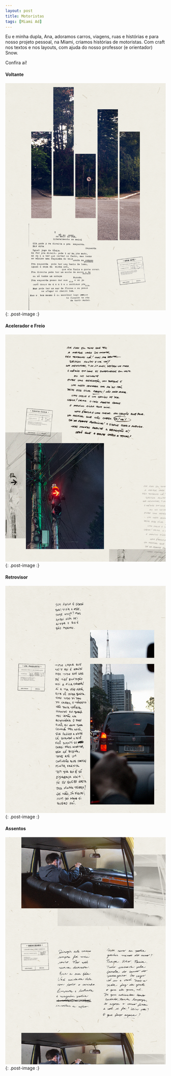 ```yaml
---
layout: post
title: Motoristas
tags: [Miami Ad]
---
```


Eu e minha dupla, Ana, adoramos carros, viagens, ruas e histórias e para nosso projeto pessoal, na Miami, criamos histórias de motoristas. Com craft nos textos e nos layouts, com ajuda do nosso professor (e orientador) Snow.  

Confira aí!  

#### Voltante  
![voltante](/assets/img/DA_Avancada_NoMeio.png){: .post-image :}  

#### Acelerador e Freio  
![acelerador e freio](/assets/img/DA_Avancada_Ambulancia.png){: .post-image :}  

#### Retrovisor
![retrovisor](/assets/img/DA_Avancada_AvPaulista.png){: .post-image :}  

#### Assentos
![assentos](/assets/img/DA_Avancada_Mercedes.png){: .post-image :}  
